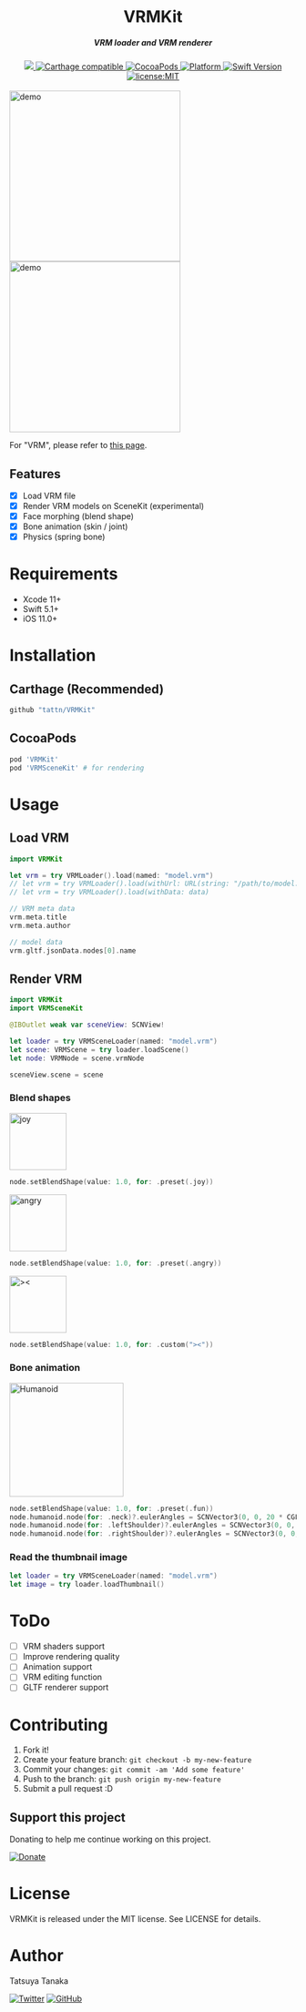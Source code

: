 <h1 align="center">VRMKit</h1>

<h5 align="center">VRM loader and VRM renderer</h5>

<div align="center">
  <a href="https://app.bitrise.io/app/efaa4b22f111455d">
    <img src="https://app.bitrise.io/app/efaa4b22f111455d/status.svg?token=dGmU0Ahl_o8gC_zhegVyPQ" />
  </a>
  <a href="https://github.com/Carthage/Carthage">
    <img src="https://img.shields.io/badge/Carthage-compatible-4BC51D.svg?style=flat" alt="Carthage compatible" />
  </a>
  <a href="http://cocoapods.org/pods/VRMKit">
    <img src="https://img.shields.io/cocoapods/v/VRMKit.svg" alt="CocoaPods" />
  </a>
  <a href="http://cocoapods.org/pods/VRMKit">
    <img src="https://img.shields.io/cocoapods/p/VRMKit.svg" alt="Platform" />
  </a>
  <a href="https://developer.apple.com/swift">
    <img src="https://img.shields.io/badge/Swift-4-F16D39.svg" alt="Swift Version" />
  </a>
  <a href="./LICENSE">
    <img src="https://img.shields.io/badge/license-MIT-green.svg?style=flat-square" alt="license:MIT" />
  </a>
</div>

<br />

<div>
<img src="https://github.com/tattn/VRMKit/raw/master/docs/demo.jpg" width="300px" alt="demo" />
<img src="https://github.com/tattn/VRMKit/raw/master/docs/demo2.gif" width="300px" alt="demo" />
</div>

For "VRM", please refer to [this page](https://dwango.github.io/en/vrm/).

## Features

- [x] Load VRM file
- [x] Render VRM models on SceneKit (experimental)
- [x] Face morphing (blend shape)
- [x] Bone animation (skin / joint)
- [x] Physics (spring bone)

# Requirements

- Xcode 11+
- Swift 5.1+
- iOS 11.0+

# Installation

## Carthage (Recommended)

```ruby
github "tattn/VRMKit"
```

## CocoaPods

```ruby
pod 'VRMKit'
pod 'VRMSceneKit' # for rendering
```

# Usage

## Load VRM

```swift
import VRMKit

let vrm = try VRMLoader().load(named: "model.vrm")
// let vrm = try VRMLoader().load(withUrl: URL(string: "/path/to/model.vrm")!)
// let vrm = try VRMLoader().load(withData: data)

// VRM meta data
vrm.meta.title
vrm.meta.author

// model data
vrm.gltf.jsonData.nodes[0].name
```

## Render VRM

```swift
import VRMKit
import VRMSceneKit

@IBOutlet weak var sceneView: SCNView!

let loader = try VRMSceneLoader(named: "model.vrm")
let scene: VRMScene = try loader.loadScene()
let node: VRMNode = scene.vrmNode

sceneView.scene = scene
```

### Blend shapes

<img src="https://github.com/tattn/VRMKit/raw/master/docs/alicia_joy.png" width="100px" alt="joy" />

```swift
node.setBlendShape(value: 1.0, for: .preset(.joy))
```

<img src="https://github.com/tattn/VRMKit/raw/master/docs/alicia_angry.png" width="100px" alt="angry" />

```swift
node.setBlendShape(value: 1.0, for: .preset(.angry))
```

<img src="https://github.com/tattn/VRMKit/raw/master/docs/alicia_><.png" width="100px" alt="><" />

```swift
node.setBlendShape(value: 1.0, for: .custom("><"))
```

### Bone animation

<img src="https://github.com/tattn/VRMKit/raw/master/docs/alicia_humanoid.png" width="200px" alt="Humanoid" />

```swift
node.setBlendShape(value: 1.0, for: .preset(.fun))
node.humanoid.node(for: .neck)?.eulerAngles = SCNVector3(0, 0, 20 * CGFloat.pi / 180)
node.humanoid.node(for: .leftShoulder)?.eulerAngles = SCNVector3(0, 0, 40 * CGFloat.pi / 180)
node.humanoid.node(for: .rightShoulder)?.eulerAngles = SCNVector3(0, 0, 40 * CGFloat.pi / 180)
```

### Read the thumbnail image

```swift
let loader = try VRMSceneLoader(named: "model.vrm")
let image = try loader.loadThumbnail()
```

# ToDo
- [ ] VRM shaders support
- [ ] Improve rendering quality
- [ ] Animation support
- [ ] VRM editing function
- [ ] GLTF renderer support

# Contributing

1. Fork it!
2. Create your feature branch: `git checkout -b my-new-feature`
3. Commit your changes: `git commit -am 'Add some feature'`
4. Push to the branch: `git push origin my-new-feature`
5. Submit a pull request :D

## Support this project

Donating to help me continue working on this project.

[![Donate](https://img.shields.io/badge/Donate-PayPal-green.svg)](https://paypal.me/tattn/)

# License

VRMKit is released under the MIT license. See LICENSE for details.

# Author
Tatsuya Tanaka

<a href="https://twitter.com/tanakasan2525" target="_blank"><img alt="Twitter" src="https://img.shields.io/twitter/follow/tanakasan2525.svg?style=social&label=Follow"></a>
<a href="https://github.com/tattn" target="_blank"><img alt="GitHub" src="https://img.shields.io/github/followers/tattn.svg?style=social"></a>

